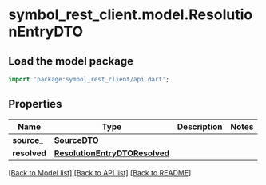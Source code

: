 # symbol_rest_client.model.ResolutionEntryDTO

## Load the model package
```dart
import 'package:symbol_rest_client/api.dart';
```

## Properties
Name | Type | Description | Notes
------------ | ------------- | ------------- | -------------
**source_** | [**SourceDTO**](SourceDTO.md) |  | 
**resolved** | [**ResolutionEntryDTOResolved**](ResolutionEntryDTOResolved.md) |  | 

[[Back to Model list]](../README.md#documentation-for-models) [[Back to API list]](../README.md#documentation-for-api-endpoints) [[Back to README]](../README.md)


